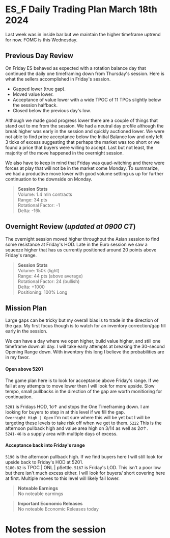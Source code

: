 # ES_F Daily Trading Plan March 18th 2024

Last week was in inside bar but we maintain the higher timeframe uptrend for now. FOMC is this Wednesday. 

## Previous Day Review

On Friday ES behaved as expected with a rotation balance day that continued the daily one timeframing down from Thursday's session. Here is what the sellers accomplished in Friday's session.

- Gapped lower (true gap).  
- Moved value lower.  
- Acceptance of value lower with a wide TPOC of 11 TPOs slightly below the session halfback.
- Closed below the previous day's low.

Although we made good progress lower there are a couple of things that stand out to me from the session. We had a neutral day profile although the break higher was early in the session and quickly auctioned lower. We were not able to find price acceptance below the Initial Balance low and only left 3 ticks of excess suggesting that perhaps the market was too short or we found a price that buyers were willing to accept. Last but not least, the majority of the move happened in the overnight session. 

We also have to keep in mind that Friday was quad-witching and there were forces at play that will not be in the market come Monday. To summarize, we had a productive move lower with good volume setting us up for further continuation to the downside on Monday.  

>**Session Stats**  
>Volume: 1.4 mln contracts  
>Range: 34 pts  
>Rotational Factor: -1  
>Delta: -16k  

## Overnight Review (_updated at 0900 CT_)

The overnight session moved higher throughout the Asian session to find some resistance at Friday's HOD. Late in the Euro session we saw a squeeze higher that has us currently positioned around 20 points above Friday's range. 

>**Session Stats**  
>Volume: 150k (light)  
>Range: 44 pts (above average)  
>Rotational Factor: 24 (bullish)  
>Delta: +1000  
>Positioning: 100% Long

## Mission Plan

Large gaps can be tricky but my overall bias is to trade in the direction of the gap. My first focus though is to watch for an inventory correction/gap fill early in the session. 

We can have a day where we open higher, build value higher,  and still one timeframe down all day. I will take early attempts at breaking the 30-second Opening Range down. With inventory this long I believe the probabilities are in my favor. 

#### Open above 5201

The game plan here is to look for acceptance above Friday's range. If we fail at any attempts to move lower then I will look for more upside. Slow tempo, small pullbacks in the direction of the gap are worth monitioring for continuation. 

`5201` is Fridays HOD, 1σ↑ and stops the One Timeframing down. I am looking for buyers to step in at this level if we fill the gap.  
`Overnight High | Open` I'm not sure where this will be yet but I will be targeting these levels to take risk off when we get to them. 
`5222` This is the afternoon pullback high and value area high on 3/14 as well as 2σ↑.  
`5241-46` is a supply area with multiple days of excess. 

#### Acceptance back into Friday's range

`5190` is the afternoon pullback high. If we find buyers here I will still look for upside back to Friday's HOD at 5201.  
`5180-82` is TPOC | ONL | pSettle. 
`5167` is Friday's LOD. This isn't a poor low but there isn't much excess either. I will look for buyers/ short covering here at first. Multiple moves to this level will likely fail lower.  

>**Noteable Earnings**  
>No noteable earnings  

>**Important Economic Releases**  
>No noteable Economic Releases today

# Notes from the session

